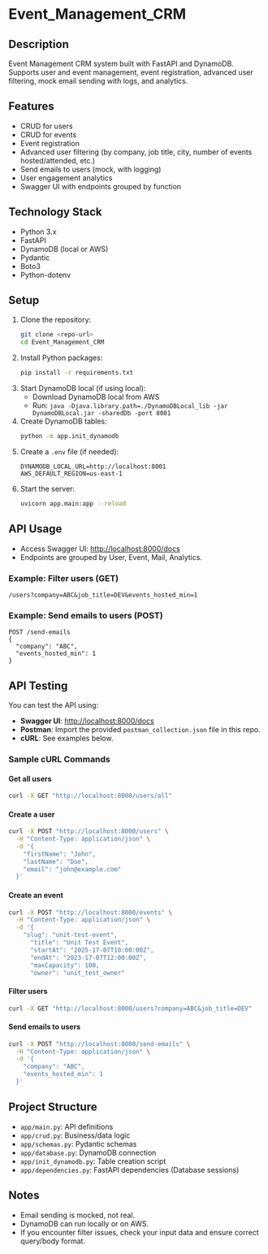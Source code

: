 # Event_Management_CRM

## Description
Event Management CRM system built with FastAPI and DynamoDB. Supports user and event management, event registration, advanced user filtering, mock email sending with logs, and analytics.

## Features
- CRUD for users
- CRUD for events
- Event registration
- Advanced user filtering (by company, job title, city, number of events hosted/attended, etc.)
- Send emails to users (mock, with logging)
- User engagement analytics
- Swagger UI with endpoints grouped by function

## Technology Stack
- Python 3.x
- FastAPI
- DynamoDB (local or AWS)
- Pydantic
- Boto3
- Python-dotenv

## Setup
1. Clone the repository:
   ```bash
   git clone <repo-url>
   cd Event_Management_CRM
   ```
2. Install Python packages:
   ```bash
   pip install -r requirements.txt
   ```
3. Start DynamoDB local (if using local):
   - Download DynamoDB local from AWS
   - Run: `java -Djava.library.path=./DynamoDBLocal_lib -jar DynamoDBLocal.jar -sharedDb -port 8001`
4. Create DynamoDB tables:
   ```bash
   python -m app.init_dynamodb
   ```
5. Create a `.env` file (if needed):
   ```env
   DYNAMODB_LOCAL_URL=http://localhost:8001
   AWS_DEFAULT_REGION=us-east-1
   ```
6. Start the server:
   ```bash
   uvicorn app.main:app --reload
   ```

## API Usage
- Access Swagger UI: [http://localhost:8000/docs](http://localhost:8000/docs)
- Endpoints are grouped by User, Event, Mail, Analytics.

### Example: Filter users (GET)
```
/users?company=ABC&job_title=DEV&events_hosted_min=1
```

### Example: Send emails to users (POST)
```
POST /send-emails
{
  "company": "ABC",
  "events_hosted_min": 1
}
```

## API Testing

You can test the API using:
- **Swagger UI**: [http://localhost:8000/docs](http://localhost:8000/docs)
- **Postman**: Import the provided `postman_collection.json` file in this repo.
- **cURL**: See examples below.

### Sample cURL Commands

#### Get all users
```sh
curl -X GET "http://localhost:8000/users/all"
```

#### Create a user
```sh
curl -X POST "http://localhost:8000/users" \
  -H "Content-Type: application/json" \
  -d '{
    "firstName": "John",
    "lastName": "Doe",
    "email": "john@example.com"
  }'
```

#### Create an event
```sh
curl -X POST "http://localhost:8000/events" \
  -H "Content-Type: application/json" \
  -d '{
    "slug": "unit-test-event",
      "title": "Unit Test Event",
      "startAt": "2025-17-07T10:00:00Z",
      "endAt": "2023-17-07T12:00:00Z",
      "maxCapacity": 100,
      "owner": "unit_test_owner"
```

#### Filter users
```sh
curl -X GET "http://localhost:8000/users?company=ABC&job_title=DEV"
```

#### Send emails to users
```sh
curl -X POST "http://localhost:8000/send-emails" \
  -H "Content-Type: application/json" \
  -d '{
    "company": "ABC",
    "events_hosted_min": 1
  }'
```

## Project Structure
- `app/main.py`: API definitions
- `app/crud.py`: Business/data logic
- `app/schemas.py`: Pydantic schemas
- `app/database.py`: DynamoDB connection
- `app/init_dynamodb.py`: Table creation script
- `app/dependencies.py`: FastAPI dependencies (Database sessions) 

## Notes
- Email sending is mocked, not real.
- DynamoDB can run locally or on AWS.
- If you encounter filter issues, check your input data and ensure correct query/body format.